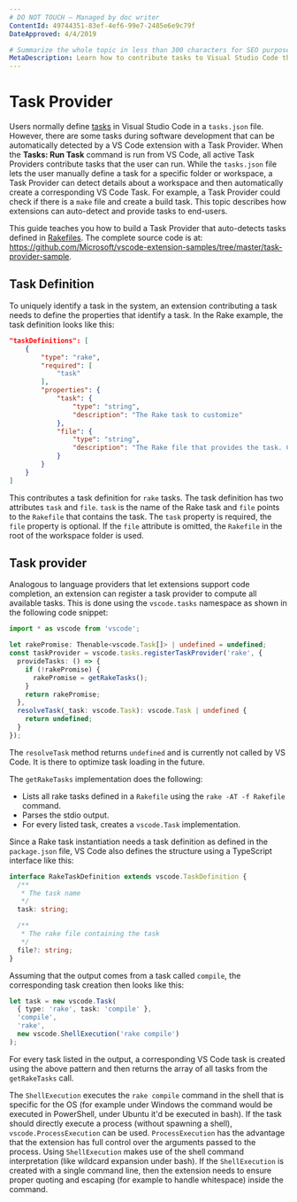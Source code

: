 ```yaml
---
# DO NOT TOUCH — Managed by doc writer
ContentId: 49744351-83ef-4ef6-99e7-2485e6e9c79f
DateApproved: 4/4/2019

# Summarize the whole topic in less than 300 characters for SEO purpose
MetaDescription: Learn how to contribute tasks to Visual Studio Code through an extension (plug-in).
---
```


# Task Provider

Users normally define [tasks](/docs/editor/tasks) in Visual Studio Code in a `tasks.json` file. However, there are some tasks during software development that can be automatically detected by a VS Code extension with a Task Provider. When the **Tasks: Run Task** command is run from VS Code, all active Task Providers contribute tasks that the user can run. While the `tasks.json` file lets the user manually define a task for a specific folder or workspace, a Task Provider can detect details about a workspace and then automatically create a corresponding VS Code Task. For example, a Task Provider could check if there is a `make` file and create a build task. This topic describes how extensions can auto-detect and provide tasks to end-users.

This guide teaches you how to build a Task Provider that auto-detects tasks defined in [Rakefiles](https://ruby.github.io/rake/). The complete source code is at: https://github.com/Microsoft/vscode-extension-samples/tree/master/task-provider-sample.

## Task Definition

To uniquely identify a task in the system, an extension contributing a task needs to define the properties that identify a task. In the Rake example, the task definition looks like this:

```json
"taskDefinitions": [
    {
        "type": "rake",
        "required": [
            "task"
        ],
        "properties": {
            "task": {
                "type": "string",
                "description": "The Rake task to customize"
            },
            "file": {
                "type": "string",
                "description": "The Rake file that provides the task. Can be omitted."
            }
        }
    }
]
```

This contributes a task definition for `rake` tasks. The task definition has two attributes `task` and `file`. `task` is the name of the Rake task and `file` points to the `Rakefile` that contains the task. The `task` property is required, the `file` property is optional. If the `file` attribute is omitted, the `Rakefile` in the root of the workspace folder is used.

## Task provider

Analogous to language providers that let extensions support code completion, an extension can register a task provider to compute all available tasks. This is done using the `vscode.tasks` namespace as shown in the following code snippet:

```ts
import * as vscode from 'vscode';

let rakePromise: Thenable<vscode.Task[]> | undefined = undefined;
const taskProvider = vscode.tasks.registerTaskProvider('rake', {
  provideTasks: () => {
    if (!rakePromise) {
      rakePromise = getRakeTasks();
    }
    return rakePromise;
  },
  resolveTask(_task: vscode.Task): vscode.Task | undefined {
    return undefined;
  }
});
```

The `resolveTask` method returns `undefined` and is currently not called by VS Code. It is there to optimize task loading in the future.

The `getRakeTasks` implementation does the following:

- Lists all rake tasks defined in a `Rakefile` using the `rake -AT -f Rakefile` command.
- Parses the stdio output.
- For every listed task, creates a `vscode.Task` implementation.

Since a Rake task instantiation needs a task definition as defined in the `package.json` file, VS Code also defines the structure using a TypeScript interface like this:

```typescript
interface RakeTaskDefinition extends vscode.TaskDefinition {
  /**
   * The task name
   */
  task: string;

  /**
   * The rake file containing the task
   */
  file?: string;
}
```

Assuming that the output comes from a task called `compile`, the corresponding task creation then looks like this:

```typescript
let task = new vscode.Task(
  { type: 'rake', task: 'compile' },
  'compile',
  'rake',
  new vscode.ShellExecution('rake compile')
);
```

For every task listed in the output, a corresponding VS Code task is created using the above pattern and then returns the array of all tasks from the `getRakeTasks` call.

The `ShellExecution` executes the `rake compile` command in the shell that is specific for the OS (for example under Windows the command would be executed in PowerShell, under Ubuntu it'd be executed in bash). If the task should directly execute a process (without spawning a shell), `vscode.ProcessExecution` can be used. `ProcessExecution` has the advantage that the extension has full control over the arguments passed to the process. Using `ShellExecution` makes use of the shell command interpretation (like wildcard expansion under bash). If the `ShellExecution` is created with a single command line, then the extension needs to ensure proper quoting and escaping (for example to handle whitespace) inside the command.
